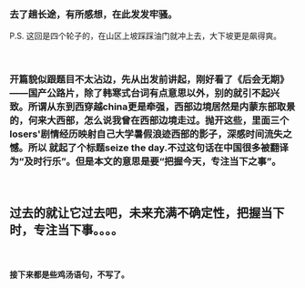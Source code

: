 <!-- 
.. link: 
.. description: 
.. tags: travel
.. date: 2014/11/24 00:00:13
.. title: seize the day
.. slug: seize-the-day
-->

### 去了趟长途，有所感想，在此发发牢骚。

P.S. 这回是四个轮子的，在山区上坡踩踩油门就冲上去，大下坡更是飙得爽。

<br/>

### 开篇貌似跟题目不太沾边，先从出发前讲起，刚好看了《后会无期》——国产公路片，除了韩寒式台词有点意思以外，别的就引不起兴致。所谓从东到西穿越china更是牵强，西部边境居然是内蒙东部取景的，何来大西部，怎么说我曾在西部边境走过。抛开这些，里面三个losers'剧情经历映射自己大学暑假浪迹西部的影子，深感时间流失之憾。所以 就起了个标题seize the day.不过这句话在中国很多被翻译为“及时行乐”。但是本文的意思是要“把握今天，专注当下之事”。

<br/>

## 过去的就让它过去吧，未来充满不确定性，把握当下时，专注当下事。。。。

<br/>

#### 接下来都是些鸡汤语句，不写了。

